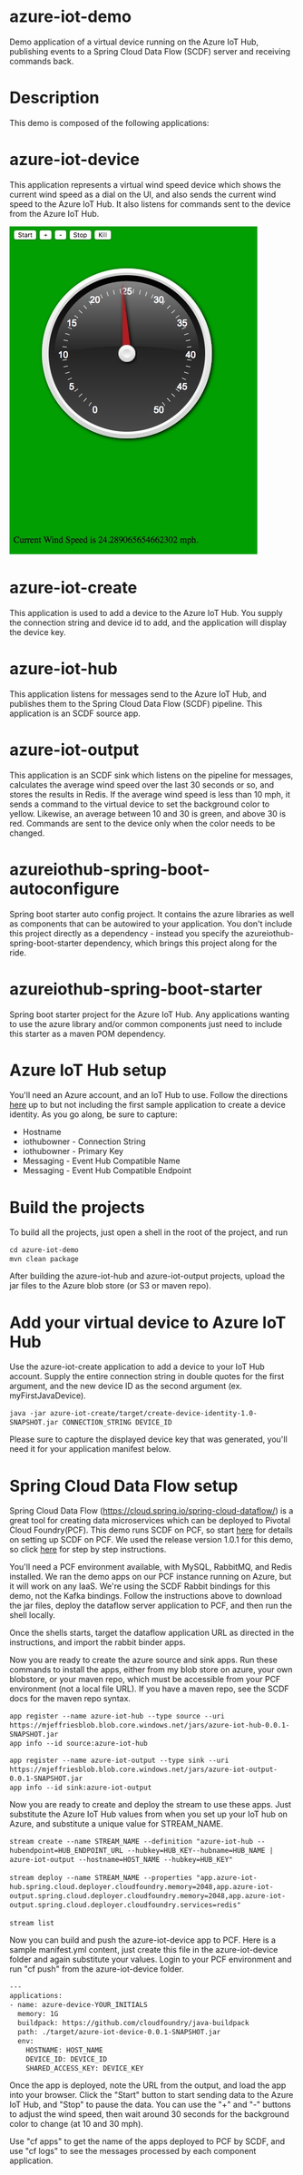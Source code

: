 # azure-iot-demo
Demo application of a virtual device running on the Azure IoT Hub, publishing events to a Spring Cloud Data Flow (SCDF) server and receiving commands back.

# Description
This demo is composed of the following applications:

# azure-iot-device
This application represents a virtual wind speed device which shows the current wind speed as a dial on the UI, and also
sends the current wind speed to the Azure IoT Hub.  It also listens for commands sent to the device from the Azure IoT Hub.

![Azure Demo App](/images/azureapp.jpeg)

# azure-iot-create
This application is used to add a device to the Azure IoT Hub.  You supply the connection string and device id to add, and the application will display the device key.

# azure-iot-hub
This application listens for messages send to the Azure IoT Hub, and publishes them to the Spring Cloud Data Flow (SCDF) pipeline.  This application
is an SCDF source app.

# azure-iot-output
This application is an SCDF sink which listens on the pipeline for messages, calculates the average wind speed over the last 30 seconds or so, and stores the results in Redis.  If
the average wind speed is less than 10 mph, it sends a command to the virtual device to set the background color to yellow.  Likewise, an average between
10 and 30 is green, and above 30 is red.  Commands are sent to the device only when the color needs to be changed.

# azureiothub-spring-boot-autoconfigure
Spring boot starter auto config project.  It contains the azure libraries as well as components that
can be autowired to your application.  You don't include this project directly as a dependency - instead
you specify the azureiothub-spring-boot-starter dependency, which brings this project along for the ride.

# azureiothub-spring-boot-starter
Spring boot starter project for the Azure IoT Hub.  Any applications wanting to use the azure library
and/or common components just need to include this starter as a maven POM dependency.

# Azure IoT Hub setup
You'll need an Azure account, and an IoT Hub to use. Follow the directions [here](https://docs.microsoft.com/en-us/azure/iot-hub/iot-hub-java-java-getstarted) up to but not including the first sample application to create a device identity.  As you go along, be sure to capture:
* Hostname
* iothubowner - Connection String
* iothubowner - Primary Key
* Messaging - Event Hub Compatible Name
* Messaging - Event Hub Compatible Endpoint

# Build the projects
To build all the projects, just open a shell in the root of the project, and run
```
cd azure-iot-demo
mvn clean package
```

After building the azure-iot-hub and azure-iot-output projects, upload the jar files to the Azure blob store (or S3 or maven repo).

# Add your virtual device to Azure IoT Hub
Use the azure-iot-create application to add a device to your IoT Hub account.  Supply the entire connection string in double quotes for the first argument, and the new device ID as the second argument (ex. myFirstJavaDevice).

```
java -jar azure-iot-create/target/create-device-identity-1.0-SNAPSHOT.jar CONNECTION_STRING DEVICE_ID
```
Please sure to capture the displayed device key that was generated, you'll need it for your application manifest below.

# Spring Cloud Data Flow setup
Spring Cloud Data Flow (https://cloud.spring.io/spring-cloud-dataflow/) is a great tool for creating data microservices which can be deployed to Pivotal
Cloud Foundry(PCF).  This demo runs SCDF on PCF, so start [here](http://cloud.spring.io/spring-cloud-dataflow-server-cloudfoundry/) for details on setting up SCDF on PCF. We used the release version 1.0.1 for this demo, so click [here](http://docs.spring.io/spring-cloud-dataflow-server-cloudfoundry/docs/1.0.1.RELEASE/reference/htmlsingle/) for step by step instructions.   

You'll need a PCF environment available, with MySQL, RabbitMQ, and Redis installed.  We ran the demo apps on our PCF instance running on Azure, but it will work on any IaaS.
We're using the SCDF Rabbit bindings for this demo, not the Kafka bindings.  Follow the instructions above to download the jar files, deploy the dataflow server application to PCF, and then run the shell locally.

Once the shells starts, target the dataflow application URL as directed in the instructions, and import the rabbit binder apps.

Now you are ready to create the azure source and sink apps.  Run these commands to install the apps, either from my blob store on azure, your own blobstore, or your maven repo, which must be accessible from your PCF environment (not a local file URL).  If you have a maven repo, see the SCDF docs for the maven repo syntax.

```
app register --name azure-iot-hub --type source --uri https://mjeffriesblob.blob.core.windows.net/jars/azure-iot-hub-0.0.1-SNAPSHOT.jar
app info --id source:azure-iot-hub
```

```
app register --name azure-iot-output --type sink --uri https://mjeffriesblob.blob.core.windows.net/jars/azure-iot-output-0.0.1-SNAPSHOT.jar
app info --id sink:azure-iot-output
```

Now you are ready to create and deploy the stream to use these apps.  Just substitute the Azure IoT Hub values from when you set up your IoT hub
on Azure, and substitute a unique value for STREAM_NAME.

```
stream create --name STREAM_NAME --definition "azure-iot-hub --hubendpoint=HUB_ENDPOINT_URL --hubkey=HUB_KEY--hubname=HUB_NAME | azure-iot-output --hostname=HOST_NAME --hubkey=HUB_KEY"

stream deploy --name STREAM_NAME --properties "app.azure-iot-hub.spring.cloud.deployer.cloudfoundry.memory=2048,app.azure-iot-output.spring.cloud.deployer.cloudfoundry.memory=2048,app.azure-iot-output.spring.cloud.deployer.cloudfoundry.services=redis"

stream list
```

Now you can build and push the azure-iot-device app to PCF.  Here is a sample manifest.yml content, just create this file in the azure-iot-device folder and again substitute your values.  Login to your PCF environment and run "cf push" from the azure-iot-device folder.

```
---
applications:
- name: azure-device-YOUR_INITIALS
  memory: 1G
  buildpack: https://github.com/cloudfoundry/java-buildpack
  path: ./target/azure-iot-device-0.0.1-SNAPSHOT.jar
  env:
    HOSTNAME: HOST_NAME
    DEVICE_ID: DEVICE_ID
    SHARED_ACCESS_KEY: DEVICE_KEY
```

Once the app is deployed, note the URL from the output, and load the app into your browser.  Click the "Start" button to start sending data to the Azure IoT Hub, and "Stop" to pause the data.  You can use the "+" and "-" buttons to adjust the wind speed, then wait around 30 seconds for the background color to change (at 10 and 30 mph).

Use "cf apps" to get the name of the apps deployed to PCF by SCDF, and use "cf logs" to see the messages processed by each component application.
